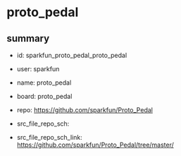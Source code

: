 # proto_pedal
 
## summary 
* id: sparkfun_proto_pedal_proto_pedal
* user: sparkfun
* name: proto_pedal
* board: proto_pedal
* repo: https://github.com/sparkfun/Proto_Pedal



* src_file_repo_sch: 
* src_file_repo_sch_link: https://github.com/sparkfun/Proto_Pedal/tree/master/




